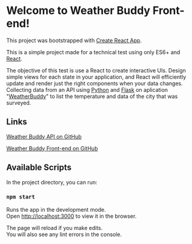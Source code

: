 # Welcome to Weather Buddy Front-end!

This project was bootstrapped with [Create React App](https://github.com/facebook/create-react-app).

This is a simple project made for a technical test using only ES6+ and [React](https://reactjs.org/). 

The objective of this test is use a React to create interactive UIs. Design simple views for each state in your application, and React will efficiently update and render just the right components when your data changes. Collecting data from an API using [Python](https://python.org/) and [Flask](https://flask.palletsprojects.com/) on aplication "[WeatherBuddy](https://github.com/coelhots/WeatherBuddy)" to list the temperature and data of the city that was surveyed.

## Links

[Weather Buddy API on GitHub](https://github.com/coelhots/WeatherBuddy)

[Weather Buddy Front-end on GitHub](https://github.com/coelhots/WeatherBuddyReact)

## Available Scripts

In the project directory, you can run:

### `npm start`

Runs the app in the development mode.\
Open [http://localhost:3000](http://localhost:3000) to view it in the browser.

The page will reload if you make edits.\
You will also see any lint errors in the console.
